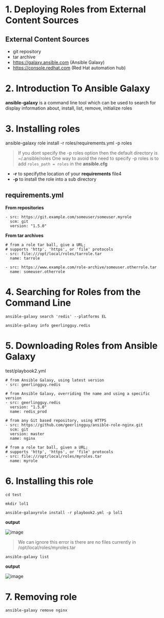 # 1. Deploying Roles from External Content Sources
## External Content Sources
- git repository
- tar archive
- https://galaxy.ansible.com (Ansible Galaxy)
- https://console.redhat.com (Red Hat automation hub)

# 2. Introduction To Ansible Galaxy
**ansible-galaxy** is a command line tool which can be used to search for display information about, install, list, remove, initialize roles

# 3. Installing roles
ansible-galaxy role install -r roles/requirements.yml -p roles
> If you dont specify the -p roles option then the default directory is ~/.ansible/roles
> One way to avoid the need to specify -p roles is to add ```roles_path = roles``` in the **ansible.cfg**
- **-r** to specifythe location of your **requirements** file4
- **-p** to install the role into a sub directory

## requirements.yml

**From repositories**
```
- src: https://git.example.com/someuser/someuser.myrole
  scm: git
  version: "1.5.0"
```

**From tar archives**

```
# from a role tar ball, give a URL;
# supports 'http', 'https', or 'file' protocols
- src: file:///opt/local/roles/tarrole.tar
  name: tarrole

- src: https://www.example.com/role-archive/someuser.otherrole.tar
  name: someuser.otherrole
```

# 4. Searching for Roles from the Command Line
```
ansible-galaxy search 'redis' --platforms EL
```

```
ansible-galaxy info geerlingguy.redis
```

# 5. Downloading Roles from Ansible Galaxy
test/playbook2.yml
```
# from Ansible Galaxy, using latest version
- src: geerlingguy.redis

# from Ansible Galaxy, overriding the name and using a specific version
- src: geerlingguy.redis
  version: "1.5.0"
  name: redis_prod

# from any Git based repository, using HTTPS
- src: https://github.com/geerlingguy/ansible-role-nginx.git
  scm: git
  version: master
  name: nginx

# from a role tar ball, given a URL;
# supports 'http', 'https', or 'file' protocols
- src: file:///opt/local/roles/myroles.tar
  name: myrole
```

# 6. Installing this role

```
cd test
```

```
mkdir lol1
```


```
ansible-galaxyrole install -r playbook2.yml -p lol1
```

**output**

![image](https://github.com/Rhythm1337/RH294-MyNotes/assets/111283807/8b72c85e-afaf-4128-818a-e38507469be8)

> We can ignore this error is there are no files currently in /opt/local/roles/myroles.tar

```
ansible-galaxy list
```

**output**

![image](https://github.com/Rhythm1337/RH294-MyNotes/assets/111283807/c0690d59-4f16-4c92-b459-c5dd5ab4fa6e)

# 7. Removing role
```
ansible-galaxy remove nginx
```
